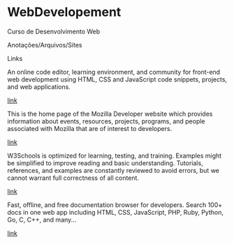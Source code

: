 # WebDevelopement
Curso de Desenvolvimento Web

Anotações/Arquivos/Sites

Links

An online code editor, learning environment, and community for front-end web development using HTML, CSS and JavaScript code snippets, projects, and web applications.

[link](codepen.io/pen)


This is the home page of the Mozilla Developer website which provides information about events, resources, projects, programs, and people associated with Mozilla that are of interest to developers.

[link](developer.mozilla.org/en-US/docs/Web/HTML)


W3Schools is optimized for learning, testing, and training. Examples might be simplified to improve reading and basic understanding. Tutorials, references, and examples are constantly reviewed to avoid errors, but we cannot warrant full correctness of all content.

[link](w3schools.com/html)

Fast, offline, and free documentation browser for developers. Search 100+ docs in one web app including HTML, CSS, JavaScript, PHP, Ruby, Python, Go, C, C++, and many...

[link](devdocs.io/)
